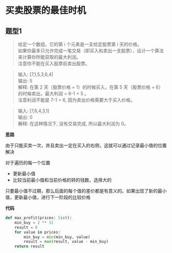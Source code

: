 # 买卖股票的最佳时机

## 题型1
> 给定一个数组，它的第 i 个元素是一支给定股票第 i 天的价格。  
如果你最多只允许完成一笔交易（即买入和卖出一支股票），设计一个算法来计算你所能获取的最大利润。  
注意你不能在买入股票前卖出股票。  

> 输入: [7,1,5,3,6,4]  
输出: 5  
解释: 在第 2 天（股票价格 = 1）的时候买入，在第 5 天（股票价格 = 6）的时候卖出，最大利润 = 6-1 = 5 。  
注意利润不能是 7-1 = 6, 因为卖出价格需要大于买入价格。  

> 输入: [7,6,4,3,1]  
输出: 0  
解释: 在这种情况下, 没有交易完成, 所以最大利润为 0。  

**思路**

由于只能买卖一次，并且卖出一定在买入的右侧，这就可以通过记录最小值的位置解决

对于遍历的每一个位置
- 更新最小值
- 比较当前最小值和当前价格的转的钱数，选择大的
  
只要最小值不过期，那么后面的每个值的差价都是有意义的。如果出现了新的最小值，更新最小值，进行下一阶段的比较价格

**代码**

```python
def max_profit(prices: list):
    min_buy = 2 ** 31
    result = 0
    for value in prices:
        min_buy = min(min_buy, value)
        result = max(result, value - min_buy)
    return result
```